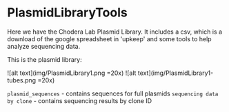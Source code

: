 # PlasmidLibraryTools

Here we have the Chodera Lab Plasmid Library. It includes a csv, which is a download of the google spreadsheet in 'upkeep' and some tools to help analyze sequencing data.

This is the plasmid library:

![alt text](img/PlasmidLibrary1.png =20x)
![alt text](img/PlasmidLibrary1-tubes.png =20x)

`plasmid_sequences` - contains sequences for full plasmids 
`sequencing data by clone` - contains sequencing results by clone ID
